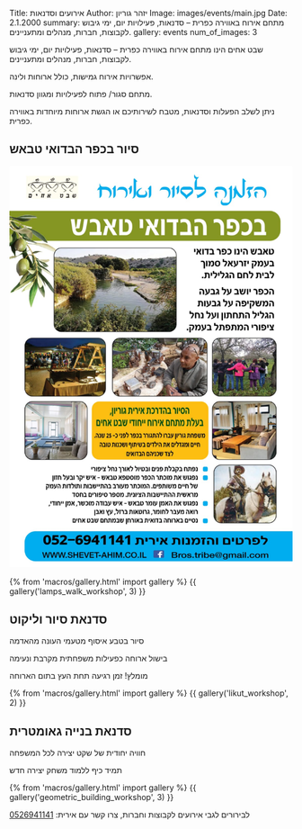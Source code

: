 Title: אירועים וסדנאות
Author: יזהר גוריון
Image: images/events/main.jpg
Date: 2.1.2000
summary: מתחם אירוח באווירה כפרית – סדנאות, פעילויות יום, ימי גיבוש לקבוצות, חברות, מנהלים ומתעניינים.
gallery: events
num_of_images: 3

שבט אחים הינו מתחם אירוח באווירה כפרית – סדנאות, פעילויות יום, ימי גיבוש לקבוצות, חברות, מנהלים ומתעניינים.

אפשרויות אירוח גמישות, כולל ארוחות ולינה.

מתחם סגור/ פתוח לפעילויות ומגוון סדנאות.

ניתן לשלב הפעלות וסדנאות, מטבח לשירותיכם או הגשת ארוחות מיוחדות באווירה כפרית.

## סיור בכפר הבדואי טבאש

<div class="image featured">
  <img src="images/irit_tour_flyer.jpg">
</div>

{% from 'macros/gallery.html' import gallery %}
{{ gallery('lamps_walk_workshop', 3) }}


## סדנאת סיור וליקוט

סיור בטבע איסוף מטעמי העונה מהאדמה

בישול ארוחה כפעילות משפחתית מקרבת ונעימה

מומלץ! זמן רגיעה תחת העץ בתום הארוחה

{% from 'macros/gallery.html' import gallery %}
{{ gallery('likut_workshop', 2) }}

## סדנאת בנייה גאומטרית

חוויה יחודית של שקט יצירה לכל המשפחה

תמיד כיף ללמוד משחק יצירה חדש

{% from 'macros/gallery.html' import gallery %}
{{ gallery('geometric_building_workshop', 3) }}

לבירורים לגבי אירועים לקבוצות וחברות, צרו קשר עם אירית: <a href="tel:+972526941141">0526941141</a>
